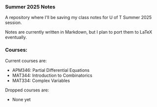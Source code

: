 ### Summer 2025 Notes
A repository where I'll be saving my class notes for U of T Summer 2025 session.

Notes are currently written in Markdown, but I plan to port them to LaTeX eventually.

### Courses:
Current courses are:
- APM346: Partial Differential Equations
- MAT344: Introduction to Combinatorics
- MAT334: Complex Variables

Dropped courses are:
- None yet
